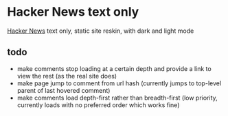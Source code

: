 # Hacker News text only

[Hacker News](https://news.ycombinator.com/) text only, static site reskin, with dark and light mode

## todo

- make comments stop loading at a certain depth and provide a link to view the rest (as the real site does)
- make page jump to comment from url hash (currently jumps to top-level parent of last hovered comment)
- make comments load depth-first rather than breadth-first (low priority, currently loads with no preferred order which works fine)
